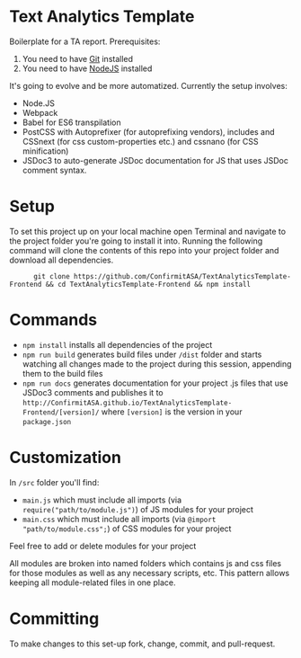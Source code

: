 # Text Analytics Template

Boilerplate for a TA report. Prerequisites: 

1. You need to have [Git](https://git-for-windows.github.io/) installed
2. You need to have [NodeJS](https://nodejs.org/en/download) installed

It's going to evolve and be more automatized. Currently the setup involves:

- Node.JS
- Webpack
- Babel for ES6 transpilation
- PostCSS with Autoprefixer (for autoprefixing vendors), includes and CSSnext (for css custom-properties etc.) and cssnano (for CSS minification)
- JSDoc3 to auto-generate JSDoc documentation for JS that uses JSDoc comment syntax.

# Setup

To set this project up on your local machine open Terminal and navigate to the project folder you're going to install it into. 
Running the following command will clone the contents of this repo into your project folder and download all dependencies.

```
      git clone https://github.com/ConfirmitASA/TextAnalyticsTemplate-Frontend && cd TextAnalyticsTemplate-Frontend && npm install
```

# Commands

- `npm install` installs all dependencies of the project
- `npm run build` generates build files under `/dist` folder and starts watching all changes made to the project during this session, appending them to the build files
- `npm run docs` generates documentation for your project .js files that use JSDoc3 comments and publishes it to `http://ConfirmitASA.github.io/TextAnalyticsTemplate-Frontend/[version]/` where `[version]` is the version in your `package.json` 

# Customization

In `/src` folder you'll find:

- `main.js` which must include all imports (via `require("path/to/module.js")`) of JS modules for your project
- `main.css` which must include all imports (via `@import "path/to/module.css";`) of CSS modules for your project

Feel free to add or delete modules for your project 

All modules are broken into named folders which contains js and css files for those modules as well as any necessary scripts, etc. This pattern allows keeping all module-related files in one place.

# Committing

To make changes to this set-up fork, change, commit, and pull-request.
